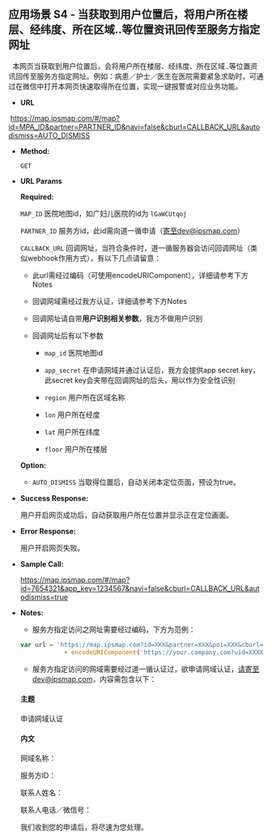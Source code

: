 **应用场景 S4 - 当获取到用户位置后，将用户所在楼层、经纬度、所在区域..等位置资讯回传至服务方指定网址**
----
  
  本网页当获取到用户位置后，会将用户所在楼层、经纬度、所在区域..等位置资讯回传至服务方指定网址。例如：病患／护士／医生在医院需要紧急求助时，可通过在微信中打开本网页快速取得所在位置，实现一键报警或对应业务功能。
  

* **URL**

  https://map.ipsmap.com/#/map?id=MPA_ID&partner=PARTNER_ID&navi=false&cburl=CALLBACK_URL&autodismiss=AUTO_DISMISS

* **Method:**
  
  `GET`
  
*  **URL Params**


   **Required:**
 
   `MAP_ID` 医院地图id，如广妇儿医院的id为 `lGaWCUtqoj` 
 
   `PARTNER_ID` 服务方id，此id需向道一循申请（寄至dev@ipsmap.com）
  
   `CALLBACK_URL` 回调网址，当符合条件时，道一循服务器会访问回调网址（类似webhook作用方式），有以下几点请留意：
 
     * 此url需经过编码（可使用encodeURIComponent），详细请参考下方Notes
 
     * 回调网域需经过我方认证，详细请参考下方Notes

     * 回调网址请自带**用户识别相关参数**，我方不做用户识别

     * 回调网址后有以下参数
      
       * `map_id` 医院地图id

       * `app_secret` 在申请网域并通过认证后，我方会提供app secret key，此secret key会夹带在回调网址的后头，用以作为安全性识别

       * `region` 用户所在区域名称

       * `lon` 用户所在经度

       * `lat` 用户所在纬度

       * `floor` 用户所在楼层
  
   **Option:**

     * `AUTO_DISMISS` 当取得位置后，自动关闭本定位页面，预设为true。

* **Success Response:**
 
   用户开启网页成功后，自动获取用户所在位置并显示正在定位画面。

 
* **Error Response:**

   用户开启网页失败。


* **Sample Call:**

   https://map.ipsmap.com/#/map?id=7654321&app_key=1234567&navi=false&cburl=CALLBACK_URL&autodismiss=true

* **Notes:**

  * 服务方指定访问之网址需要经过编码，下方为范例： 

  ```js  
  var url = 'https://map.ipsmap.com?id=XXX&partner=XXX&poi=XXX&cburl=' 
              + encodeURIComponent('https://your.company.com?uid=XXXX&otherParas=XXX')
  ```

  * 服务方指定访问的网域需要经过道一循认证过，欲申请网域认证，请寄至dev@ipsmap.com，内容需包含以下：

   #### 主题

    申请网域认证

   #### 内文

    网域名称：

    服务方ID：

    联系人姓名：

    联系人电话／微信号：

    我们收到您的申请后，将尽速为您处理。
   
   

